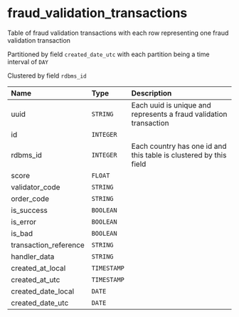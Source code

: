 # fraud_validation_transactions

Table of fraud validation transactions with each row representing one fraud validation transaction

Partitioned by field `created_date_utc` with each
partition being a time interval of `DAY`

Clustered by field `rdbms_id`


| Name | Type | Description |
| :--- | :--- | :---        |
| uuid | `STRING` | Each uuid is unique and represents a fraud validation transaction |
| id | `INTEGER` |  |
| rdbms_id | `INTEGER` | Each country has one id and this table is clustered by this field |
| score | `FLOAT` |  |
| validator_code | `STRING` |  |
| order_code | `STRING` |  |
| is_success | `BOOLEAN` |  |
| is_error | `BOOLEAN` |  |
| is_bad | `BOOLEAN` |  |
| transaction_reference | `STRING` |  |
| handler_data | `STRING` |  |
| created_at_local | `TIMESTAMP` |  |
| created_at_utc | `TIMESTAMP` |  |
| created_date_local | `DATE` |  |
| created_date_utc | `DATE` |  |
